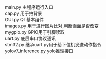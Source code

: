 main.py 主程序运行入口  
cap.py 用于拍背景  
GUI.py QT基本组件  
images.py 用于进行图片比对,判断画面是否改变  
mygpio.py GPIO用于引脚读取  
uart.py 底层串口协议通讯  
stm32.py 继承uart.py用于给下位机发送动作指令  
yolov7_inference.py yolo推理接口  
